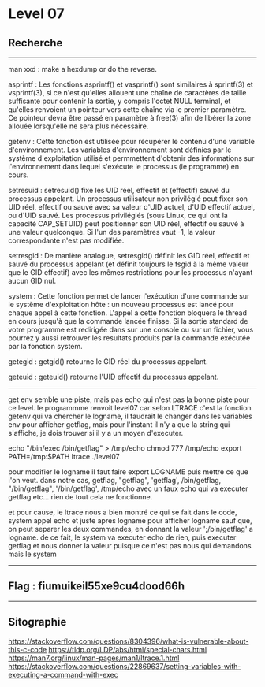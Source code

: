 # Level 07

## Recherche
---
man xxd : make a hexdump or do the reverse. 

asprintf : Les fonctions asprintf() et vasprintf() sont similaires à sprintf(3) et vsprintf(3), si ce n'est qu'elles allouent une chaîne de caractères de taille suffisante pour contenir la sortie, y compris l'octet NULL terminal, et qu'elles renvoient un pointeur vers cette chaîne via le premier paramètre. Ce pointeur devra être passé en paramètre à free(3) afin de libérer la zone allouée lorsqu'elle ne sera plus nécessaire.

getenv : Cette fonction est utilisée pour récupérer le contenu d'une variable d'environnement. Les variables d'environnement sont définies par le système d'exploitation utilisé et permmettent d'obtenir des informations sur l'environnement dans lequel s'exécute le processus (le programme) en cours.

setresuid : setresuid() fixe les UID réel, effectif et (effectif) sauvé du processus appelant. Un processus utilisateur non privilégié peut fixer son UID réel, effectif ou sauvé avec sa valeur d'UID actuel, d'UID effectif actuel, ou d'UID sauvé. Les processus privilégiés (sous Linux, ce qui ont la capacité CAP_SETUID) peut positionner son UID réel, effectif ou sauvé à une valeur quelconque. Si l'un des paramètres vaut -1, la valeur correspondante n'est pas modifiée. 

setresgid : De manière analogue, setresgid() définit les GID réel,  effectif  et  sauvé  du  processus appelant  (et  définit  toujours  le  fsgid à la même valeur que le GID effectif) avec les mêmes restrictions pour les processus n'ayant aucun GID nul.

system : Cette fonction permet de lancer l'exécution d'une commande sur le système d'exploitation hôte : un nouveau processus est lancé pour chaque appel à cette fonction. L'appel à cette fonction bloquera le thread en cours jusqu'à que la commande lancée finisse. Si la sortie standard de votre programme est redirigée dans sur une console ou sur un fichier, vous pourrez y aussi retrouver les resultats produits par la commande exécutée par la fonction system. 

getegid : getgid() retourne le GID réel du processus appelant. 

geteuid : geteuid() retourne l'UID effectif du processus appelant.

---
get env semble une piste, mais pas echo qui n'est pas la bonne piste pour ce level. le programmme renvoit level07 car selon LTRACE c'est la fonction getenv qui va chercher le logname, il faudrait le changer dans les variables env pour afficher getflag, mais pour l'instant il n'y a que la string qui s'affiche, je dois trouver si il y a un moyen d'executer.

echo "/bin/exec /bin/getflag" > /tmp/echo 
chmod 777 /tmp/echo
export PATH=/tmp:$PATH
ltrace ./level07


pour modifier le logname il faut faire export LOGNAME puis mettre ce que l'on veut. dans notre cas, getflag, "getflag", 'getflag', /bin/getflag, "/bin/getflag", '/bin/getflag', /tmp/echo avec un faux echo qui va executer getflag etc... rien de tout cela ne fonctionne.

et pour cause, le ltrace nous a bien montré ce qui se fait dans le code, system appel echo et juste apres logname pour afficher logname
sauf que, on peut separer les deux commandes, en donnant la valeur ';/bin/getflag' a logname.  de ce fait, le system va executer echo de rien, puis executer getflag et nous donner la valeur puisque ce n'est pas nous qui demandons mais le system


---
## Flag : fiumuikeil55xe9cu4dood66h
---
## Sitographie

https://stackoverflow.com/questions/8304396/what-is-vulnerable-about-this-c-code
https://tldp.org/LDP/abs/html/special-chars.html
https://man7.org/linux/man-pages/man1/ltrace.1.html
https://stackoverflow.com/questions/22869637/setting-variables-with-executing-a-command-with-exec


